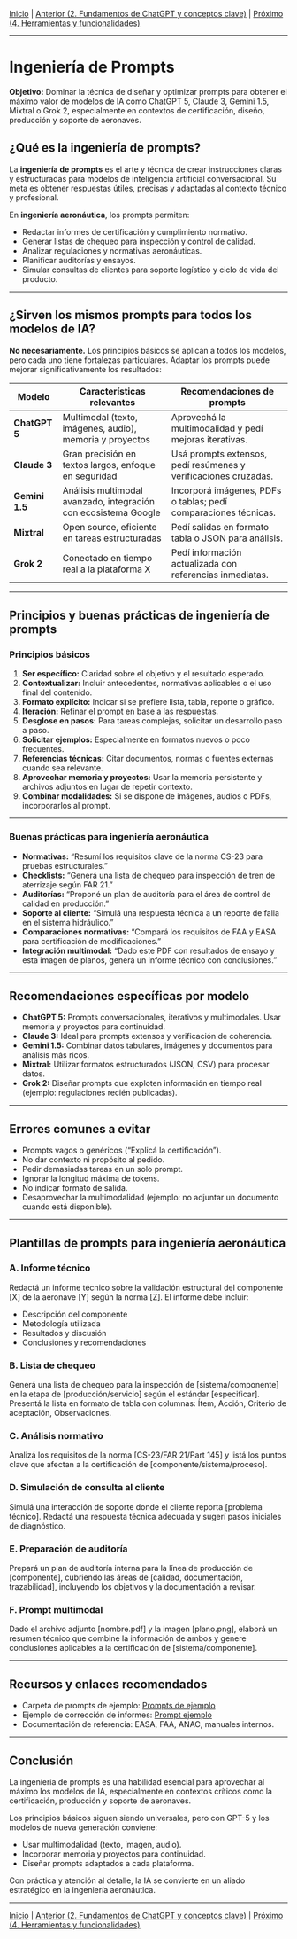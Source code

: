 [Inicio](./README.md) | [Anterior (2. Fundamentos de ChatGPT y conceptos clave)](./2-Fundamentos.md) | [Próximo (4. Herramientas y funcionalidades)](./4-Herramientas.md)

---

# Ingeniería de Prompts

**Objetivo:** Dominar la técnica de diseñar y optimizar prompts para obtener el máximo valor de modelos de IA como ChatGPT 5, Claude 3, Gemini 1.5, Mixtral o Grok 2, especialmente en contextos de certificación, diseño, producción y soporte de aeronaves.

## ¿Qué es la ingeniería de prompts?

La **ingeniería de prompts** es el arte y técnica de crear instrucciones claras y estructuradas para modelos de inteligencia artificial conversacional. Su meta es obtener respuestas útiles, precisas y adaptadas al contexto técnico y profesional.

En **ingeniería aeronáutica**, los prompts permiten:

* Redactar informes de certificación y cumplimiento normativo.
* Generar listas de chequeo para inspección y control de calidad.
* Analizar regulaciones y normativas aeronáuticas.
* Planificar auditorías y ensayos.
* Simular consultas de clientes para soporte logístico y ciclo de vida del producto.

---

## ¿Sirven los mismos prompts para todos los modelos de IA?

**No necesariamente.** Los principios básicos se aplican a todos los modelos, pero cada uno tiene fortalezas particulares. Adaptar los prompts puede mejorar significativamente los resultados:

| Modelo         | Características relevantes                                      | Recomendaciones de prompts                                      |
| -------------- | --------------------------------------------------------------- | --------------------------------------------------------------- |
| **ChatGPT 5**  | Multimodal (texto, imágenes, audio), memoria y proyectos        | Aprovechá la multimodalidad y pedí mejoras iterativas.          |
| **Claude 3**   | Gran precisión en textos largos, enfoque en seguridad           | Usá prompts extensos, pedí resúmenes y verificaciones cruzadas. |
| **Gemini 1.5** | Análisis multimodal avanzado, integración con ecosistema Google | Incorporá imágenes, PDFs o tablas; pedí comparaciones técnicas. |
| **Mixtral**    | Open source, eficiente en tareas estructuradas                  | Pedí salidas en formato tabla o JSON para análisis.             |
| **Grok 2**     | Conectado en tiempo real a la plataforma X                      | Pedí información actualizada con referencias inmediatas.        |

---

## Principios y buenas prácticas de ingeniería de prompts

### Principios básicos

1. **Ser específico:** Claridad sobre el objetivo y el resultado esperado.
2. **Contextualizar:** Incluir antecedentes, normativas aplicables o el uso final del contenido.
3. **Formato explícito:** Indicar si se prefiere lista, tabla, reporte o gráfico.
4. **Iteración:** Refinar el prompt en base a las respuestas.
5. **Desglose en pasos:** Para tareas complejas, solicitar un desarrollo paso a paso.
6. **Solicitar ejemplos:** Especialmente en formatos nuevos o poco frecuentes.
7. **Referencias técnicas:** Citar documentos, normas o fuentes externas cuando sea relevante.
8. **Aprovechar memoria y proyectos:** Usar la memoria persistente y archivos adjuntos en lugar de repetir contexto.
9. **Combinar modalidades:** Si se dispone de imágenes, audios o PDFs, incorporarlos al prompt.

---

### Buenas prácticas para ingeniería aeronáutica

* **Normativas:** “Resumí los requisitos clave de la norma CS-23 para pruebas estructurales.”
* **Checklists:** “Generá una lista de chequeo para inspección de tren de aterrizaje según FAR 21.”
* **Auditorías:** “Proponé un plan de auditoría para el área de control de calidad en producción.”
* **Soporte al cliente:** “Simulá una respuesta técnica a un reporte de falla en el sistema hidráulico.”
* **Comparaciones normativas:** “Compará los requisitos de FAA y EASA para certificación de modificaciones.”
* **Integración multimodal:** “Dado este PDF con resultados de ensayo y esta imagen de planos, generá un informe técnico con conclusiones.”

---

## Recomendaciones específicas por modelo

* **ChatGPT 5:** Prompts conversacionales, iterativos y multimodales. Usar memoria y proyectos para continuidad.
* **Claude 3:** Ideal para prompts extensos y verificación de coherencia.
* **Gemini 1.5:** Combinar datos tabulares, imágenes y documentos para análisis más ricos.
* **Mixtral:** Utilizar formatos estructurados (JSON, CSV) para procesar datos.
* **Grok 2:** Diseñar prompts que exploten información en tiempo real (ejemplo: regulaciones recién publicadas).

---

## Errores comunes a evitar

* Prompts vagos o genéricos (“Explicá la certificación”).
* No dar contexto ni propósito al pedido.
* Pedir demasiadas tareas en un solo prompt.
* Ignorar la longitud máxima de tokens.
* No indicar formato de salida.
* Desaprovechar la multimodalidad (ejemplo: no adjuntar un documento cuando está disponible).

---

## Plantillas de prompts para ingeniería aeronáutica

### A. Informe técnico

Redactá un informe técnico sobre la validación estructural del componente \[X] de la aeronave \[Y] según la norma \[Z]. El informe debe incluir:

* Descripción del componente
* Metodología utilizada
* Resultados y discusión
* Conclusiones y recomendaciones

### B. Lista de chequeo

Generá una lista de chequeo para la inspección de \[sistema/componente] en la etapa de \[producción/servicio] según el estándar \[especificar]. Presentá la lista en formato de tabla con columnas: Ítem, Acción, Criterio de aceptación, Observaciones.

### C. Análisis normativo

Analizá los requisitos de la norma \[CS-23/FAR 21/Part 145] y listá los puntos clave que afectan a la certificación de \[componente/sistema/proceso].

### D. Simulación de consulta al cliente

Simulá una interacción de soporte donde el cliente reporta \[problema técnico]. Redactá una respuesta técnica adecuada y sugerí pasos iniciales de diagnóstico.

### E. Preparación de auditoría

Prepará un plan de auditoría interna para la línea de producción de \[componente], cubriendo las áreas de \[calidad, documentación, trazabilidad], incluyendo los objetivos y la documentación a revisar.

### F. Prompt multimodal

Dado el archivo adjunto \[nombre.pdf] y la imagen \[plano.png], elaborá un resumen técnico que combine la información de ambos y genere conclusiones aplicables a la certificación de \[sistema/componente].

---

## Recursos y enlaces recomendados

* Carpeta de prompts de ejemplo: [Prompts de ejemplo](https://github.com/grobiglio/IA-Tools/tree/main/Prompts)
* Ejemplo de corrección de informes: [Prompt ejemplo](https://chatgpt.com/share/6799109e-e5d4-800d-ab2c-ec7ff5d9bf2c)
* Documentación de referencia: EASA, FAA, ANAC, manuales internos.

---

## Conclusión

La ingeniería de prompts es una habilidad esencial para aprovechar al máximo los modelos de IA, especialmente en contextos críticos como la certificación, producción y soporte de aeronaves.

Los principios básicos siguen siendo universales, pero con GPT-5 y los modelos de nueva generación conviene:

* Usar multimodalidad (texto, imagen, audio).
* Incorporar memoria y proyectos para continuidad.
* Diseñar prompts adaptados a cada plataforma.

Con práctica y atención al detalle, la IA se convierte en un aliado estratégico en la ingeniería aeronáutica.

---

[Inicio](./README.md) | [Anterior (2. Fundamentos de ChatGPT y conceptos clave)](./2-Fundamentos.md) | [Próximo (4. Herramientas y funcionalidades)](./4-Herramientas.md)